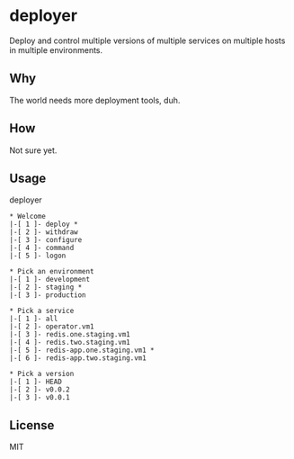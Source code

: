 # deployer
Deploy and control multiple versions of multiple services on multiple hosts in multiple environments.

## Why
The world needs more deployment tools, duh.

## How
Not sure yet.

## Usage
deployer

	* Welcome
	|-[ 1 ]- deploy *
	|-[ 2 ]- withdraw
	|-[ 3 ]- configure
	|-[ 4 ]- command
	|-[ 5 ]- logon

	* Pick an environment
	|-[ 1 ]- development
	|-[ 2 ]- staging *
	|-[ 3 ]- production

	* Pick a service
	|-[ 1 ]- all
	|-[ 2 ]- operator.vm1
	|-[ 3 ]- redis.one.staging.vm1
	|-[ 4 ]- redis.two.staging.vm1
	|-[ 5 ]- redis-app.one.staging.vm1 *
	|-[ 6 ]- redis-app.two.staging.vm1

	* Pick a version
	|-[ 1 ]- HEAD
	|-[ 2 ]- v0.0.2
	|-[ 3 ]- v0.0.1


## License
MIT
